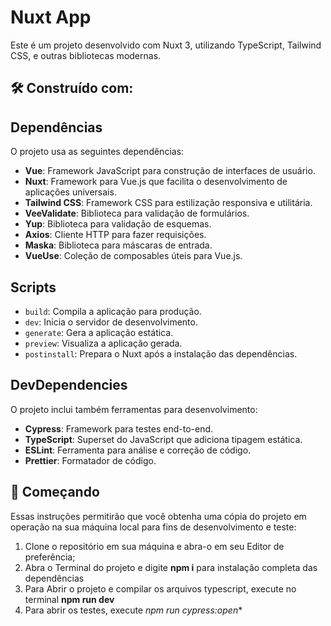 # Nuxt App

Este é um projeto desenvolvido com Nuxt 3, utilizando TypeScript, Tailwind CSS, e outras bibliotecas modernas.

## 🛠️ Construído com:

## Dependências

O projeto usa as seguintes dependências:

- **Vue**: Framework JavaScript para construção de interfaces de usuário.
- **Nuxt**: Framework para Vue.js que facilita o desenvolvimento de aplicações universais.
- **Tailwind CSS**: Framework CSS para estilização responsiva e utilitária.
- **VeeValidate**: Biblioteca para validação de formulários.
- **Yup**: Biblioteca para validação de esquemas.
- **Axios**: Cliente HTTP para fazer requisições.
- **Maska**: Biblioteca para máscaras de entrada.
- **VueUse**: Coleção de composables úteis para Vue.js.

## Scripts

- `build`: Compila a aplicação para produção.
- `dev`: Inicia o servidor de desenvolvimento.
- `generate`: Gera a aplicação estática.
- `preview`: Visualiza a aplicação gerada.
- `postinstall`: Prepara o Nuxt após a instalação das dependências.

## DevDependencies

O projeto inclui também ferramentas para desenvolvimento:

- **Cypress**: Framework para testes end-to-end.
- **TypeScript**: Superset do JavaScript que adiciona tipagem estática.
- **ESLint**: Ferramenta para análise e correção de código.
- **Prettier**: Formatador de código.

## 🚀 Começando

Essas instruções permitirão que você obtenha uma cópia do projeto em operação na sua máquina local para fins de desenvolvimento e teste:

1. Clone o repositório em sua máquina e abra-o em seu Editor de preferência;
2. Abra o Terminal do projeto e digite     **npm i**      para instalação completa das dependências
3. Para Abrir o projeto e compilar os arquivos typescript, execute no terminal     **npm run dev**
4. Para abrir os testes, execute    *npm run cypress:open**
